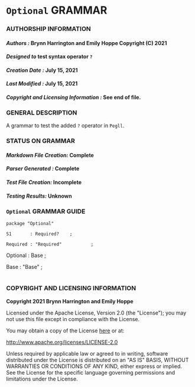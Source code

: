 # **`Optional` GRAMMAR**

### **AUTHORSHIP INFORMATION**
#### *Authors :* Brynn Harrington and Emily Hoppe Copyright (C) 2021
#### *Designed to* test syntax operator `?`
#### *Creation Date :* July 15, 2021 
#### *Last Modified :* July 15, 2021
#### *Copyright and Licensing Information :* See end of file.

### **GENERAL DESCRIPTION**
A grammar to test the added `?` operator in `Pegll`.

### **STATUS ON GRAMMAR**
#### *Markdown File Creation:* Complete
#### *Parser Generated :* Complete
#### *Test File Creation:* Incomplete
#### *Testing Results:* Unknown

### **`Optional` GRAMMAR GUIDE**

```
package "Optional"

S1       : Required?    ;

Required : "Required"           ;
```
Optional : Base                 ;

Base     : "Base"               ;


#
### **COPYRIGHT AND LICENSING INFORMATION**
**Copyright 2021 Brynn Harrington and Emily Hoppe**

Licensed under the Apache License, Version 2.0 (the "License"); you may not use this file except in compliance with the License.

You may obtain a copy of the License [here](http://www.apache.org/licenses/LICENSE-2.0) or at:

http://www.apache.org/licenses/LICENSE-2.0

Unless required by applicable law or agreed to in writing, software distributed under the License is distributed on an "AS IS" BASIS, WITHOUT WARRANTIES OR CONDITIONS OF ANY KIND, either express or implied. See the License for the specific language governing permissions and limitations under the License.

